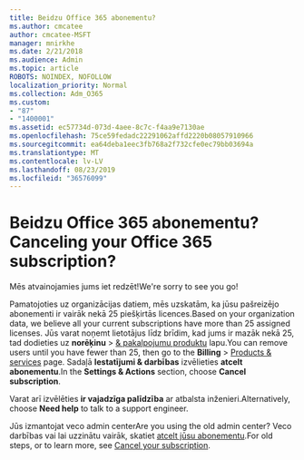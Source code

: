 ```yaml
---
title: Beidzu Office 365 abonementu?
ms.author: cmcatee
author: cmcatee-MSFT
manager: mnirkhe
ms.date: 2/21/2018
ms.audience: Admin
ms.topic: article
ROBOTS: NOINDEX, NOFOLLOW
localization_priority: Normal
ms.collection: Adm_O365
ms.custom:
- "87"
- "1400001"
ms.assetid: ec57734d-073d-4aee-8c7c-f4aa9e7130ae
ms.openlocfilehash: 75ce59fedadc22291062affd2220b08057910966
ms.sourcegitcommit: ea64deba1eec3fb768a2f732cfe0ec79bb03694a
ms.translationtype: MT
ms.contentlocale: lv-LV
ms.lasthandoff: 08/23/2019
ms.locfileid: "36576099"
---
```

# <a name="canceling-your-office-365-subscription"></a><span data-ttu-id="66c88-102">Beidzu Office 365 abonementu?</span><span class="sxs-lookup"><span data-stu-id="66c88-102">Canceling your Office 365 subscription?</span></span>

<span data-ttu-id="66c88-103">Mēs atvainojamies jums iet redzēt!</span><span class="sxs-lookup"><span data-stu-id="66c88-103">We're sorry to see you go!</span></span>
  
<span data-ttu-id="66c88-104">Pamatojoties uz organizācijas datiem, mēs uzskatām, ka jūsu pašreizējo abonementi ir vairāk nekā 25 piešķirtās licences.</span><span class="sxs-lookup"><span data-stu-id="66c88-104">Based on your organization data, we believe all your current subscriptions have more than 25 assigned licenses.</span></span> <span data-ttu-id="66c88-105">Jūs varat noņemt lietotājus līdz brīdim, kad jums ir mazāk nekā 25, tad dodieties uz **norēķinu** \> [& pakalpojumu produktu](https://go.microsoft.com/fwlink/p/?linkid=842054) lapu.</span><span class="sxs-lookup"><span data-stu-id="66c88-105">You can remove users until you have fewer than 25, then go to the **Billing** \> [Products & services](https://go.microsoft.com/fwlink/p/?linkid=842054) page.</span></span> <span data-ttu-id="66c88-106">Sadaļā **Iestatījumi & darbības** izvēlieties **atcelt abonementu**.</span><span class="sxs-lookup"><span data-stu-id="66c88-106">In the **Settings & Actions** section, choose **Cancel subscription**.</span></span>
  
<span data-ttu-id="66c88-107">Varat arī izvēlēties **ir vajadzīga palīdzība** ar atbalsta inženieri.</span><span class="sxs-lookup"><span data-stu-id="66c88-107">Alternatively, choose **Need help** to talk to a support engineer.</span></span>
  
<span data-ttu-id="66c88-108">Jūs izmantojat veco admin center</span><span class="sxs-lookup"><span data-stu-id="66c88-108">Are you using the old admin center?</span></span> <span data-ttu-id="66c88-109">Veco darbības vai lai uzzinātu vairāk, skatiet [atcelt jūsu abonementu](https://docs.microsoft.com/office365/admin/subscriptions-and-billing/cancel-your-subscription).</span><span class="sxs-lookup"><span data-stu-id="66c88-109">For old steps, or to learn more, see [Cancel your subscription](https://docs.microsoft.com/office365/admin/subscriptions-and-billing/cancel-your-subscription).</span></span>
